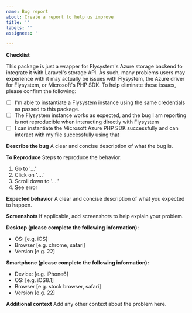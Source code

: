 ```yaml
---
name: Bug report
about: Create a report to help us improve
title: ''
labels: ''
assignees: ''

---
```


**Checklist**

This package is just a wrapper for Flysystem's Azure storage backend to integrate it with Laravel's storage API. As such, many problems users may experience with it may actually be issues with Flysystem, the Azure driver for Flysystem, or Microsoft's PHP SDK. To help eliminate these issues, please confirm the following:

- [ ] I'm able to instantiate a Flysystem instance using the same credentials as passed to this package.
- [ ] The Flysystem instance works as expected, and the bug I am reporting is not reproducible when interacting directly with Flysystem
- [ ] I can instantiate the Microsoft Azure PHP SDK successfully and can interact with my file successfully using that

**Describe the bug**
A clear and concise description of what the bug is.

**To Reproduce**
Steps to reproduce the behavior:
1. Go to '...'
2. Click on '....'
3. Scroll down to '....'
4. See error

**Expected behavior**
A clear and concise description of what you expected to happen.

**Screenshots**
If applicable, add screenshots to help explain your problem.

**Desktop (please complete the following information):**
 - OS: [e.g. iOS]
 - Browser [e.g. chrome, safari]
 - Version [e.g. 22]

**Smartphone (please complete the following information):**
 - Device: [e.g. iPhone6]
 - OS: [e.g. iOS8.1]
 - Browser [e.g. stock browser, safari]
 - Version [e.g. 22]

**Additional context**
Add any other context about the problem here.

